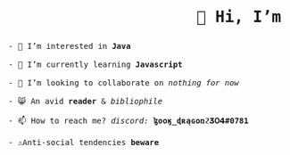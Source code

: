 <html>
  <body>
    <h1><pre>                    👋 Hi, I’m <i>bookdragon2304</i></pre></h1><tt>
    - 👀 I’m interested in <b>Java</b><br></tt><br><tt>
- 🌱 I’m currently learning <b>Javascript</b></br></tt><br><tt>
- 💞️ I’m looking to collaborate on <i>nothing for now</i></br></tt><br><tt>
- 😸 An avid <b>reader</b> & <i>bibliophile</i></br></tt><br><tt>
- 📫 How to reach me?<i> discord:</i><b> ɮօօӄ_ɖʀąɢօռϩӠ𐐄𝟰#0781</b></br></tt><br><tt>
- ⚠️Anti-social tendencies <b>beware</b></br></pre></tt>
  </body>
  </html>
<!---
bookdragon2304/bookdragon2304 is a ✨ special ✨ repository because its `README.md` (this file) appears on your GitHub profile.
You can click the Preview link to take a look at your changes.
--->
